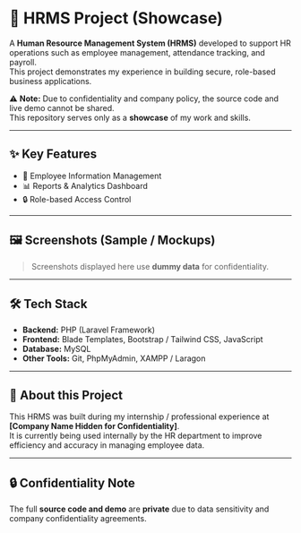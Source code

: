 # 🏢 HRMS Project (Showcase)

A **Human Resource Management System (HRMS)** developed to support HR operations such as employee management, attendance tracking, and payroll.  
This project demonstrates my experience in building secure, role-based business applications.  

⚠️ **Note:** Due to confidentiality and company policy, the source code and live demo cannot be shared.  
This repository serves only as a **showcase** of my work and skills.

---

## ✨ Key Features
- 👤 Employee Information Management  
- 📊 Reports & Analytics Dashboard  
- 🔒 Role-based Access Control  

---

## 🖼️ Screenshots (Sample / Mockups)
> Screenshots displayed here use **dummy data** for confidentiality.  


---

## 🛠️ Tech Stack
- **Backend:** PHP (Laravel Framework)  
- **Frontend:** Blade Templates, Bootstrap / Tailwind CSS, JavaScript  
- **Database:** MySQL  
- **Other Tools:** Git, PhpMyAdmin, XAMPP / Laragon  

---

## 📌 About this Project
This HRMS was built during my internship / professional experience at **[Company Name Hidden for Confidentiality]**.  
It is currently being used internally by the HR department to improve efficiency and accuracy in managing employee data.  

---

## 🔒 Confidentiality Note
The full **source code and demo** are **private** due to data sensitivity and company confidentiality agreements.  

